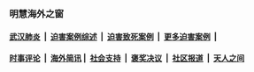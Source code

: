 
### 明慧海外之窗

####  [武汉肺炎](indexes/365.md?t=04120201) &nbsp;|&nbsp;  [迫害案例综述](indexes/328.md?t=04120201) &nbsp;|&nbsp; [迫害致死案例](indexes/277.md?t=04120201)  &nbsp;|&nbsp; [更多迫害案例](indexes/81.md?t=04120201)  &nbsp;|&nbsp; 
####  [时事评论](indexes/19.md?t=04120201) &nbsp;|&nbsp; [海外简讯](indexes/245.md?t=04120201)&nbsp;|&nbsp;  [社会支持](indexes/140.md?t=04120201) &nbsp;|&nbsp; [褒奖决议](indexes/282.md?t=04120201) &nbsp;|&nbsp; [社区报道](indexes/91.md?t=04120201)  &nbsp;|&nbsp; [天人之间](indexes/78.md?t=04120201) 

